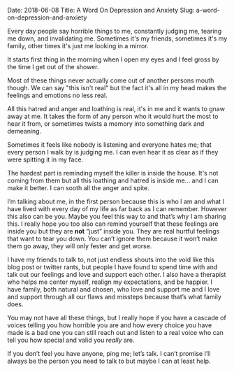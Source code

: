 Date: 2018-06-08
Title: A Word On Depression and Anxiety
Slug: a-word-on-depression-and-anxiety

Every day people say horrible things to me,  constantly judging me, tearing me down, and invalidating me. Sometimes it's my friends, sometimes it's my family, other times it's just me looking in a mirror.

It starts first thing in the morning when I open my eyes and I feel gross by the time I get out of the shower.

Most of these things never actually come out of another persons mouth though. We can say "this isn't real" but the fact it's all in my head makes the feelings and emotions no less real.

All this hatred and anger and loathing is real, it's in me and it wants to gnaw away at me. It takes the form of any person who it would hurt the most to hear it from, or sometimes twists a memory into something dark and demeaning.

Sometimes it feels like nobody is listening and everyone hates me; that every person I walk by is judging me. I can even hear it as clear as if they were spitting it in my face.

The hardest part is reminding myself the killer is inside the house. It's not coming from them but all this loathing and hatred is inside me... and I can make it better. I can sooth all the anger and spite.

I’m talking about me, in the first person because this is who I am and what I have lived with every day of my life as far back as I can remember. However this also can be you. Maybe you feel this way to and that’s why I am sharing this. I really hope you too also can remind yourself that these feelings are inside you but they are **not** “just” inside you. They are real hurtful feelings that want to tear you down. You can’t ignore them because it won’t make them go away, they will only fester and get worse.

I have my friends to talk to, not just endless shouts into the void like this blog post or twitter rants, but people I have found to spend time with and talk out our feelings and love and support each other. I also have a therapist who helps me center myself, realign my expectations, and be happier. I have family, both natural and chosen, who love and support me and I love and support through all our flaws and missteps because that’s what family does.

You may not have all these things, but I really hope if you have a cascade of voices telling you how horrible you are and how every choice you have made is a bad one you can still reach out and listen to a real voice who can tell you how special and valid you _really_ are.

If you don’t feel you have anyone, ping me; let’s talk. I can’t promise I’ll always be the person you need to talk to but maybe I can at least help.
